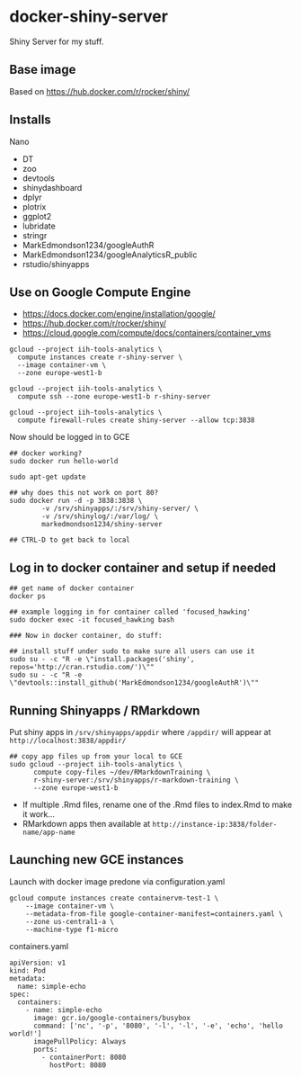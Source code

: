 # docker-shiny-server
Shiny Server for my stuff.

## Base image

Based on https://hub.docker.com/r/rocker/shiny/

## Installs

Nano

* DT
* zoo
* devtools
* shinydashboard
* dplyr
* plotrix
* ggplot2
* lubridate
* stringr
* MarkEdmondson1234/googleAuthR
* MarkEdmondson1234/googleAnalyticsR_public
* rstudio/shinyapps

## Use on Google Compute Engine

* https://docs.docker.com/engine/installation/google/
* https://hub.docker.com/r/rocker/shiny/
* https://cloud.google.com/compute/docs/containers/container_vms

```
gcloud --project iih-tools-analytics \
  compute instances create r-shiny-server \
  --image container-vm \
  --zone europe-west1-b

gcloud --project iih-tools-analytics \
  compute ssh --zone europe-west1-b r-shiny-server

gcloud --project iih-tools-analytics \
  compute firewall-rules create shiny-server --allow tcp:3838
```

Now should be logged in to GCE

```
## docker working?
sudo docker run hello-world

sudo apt-get update

## why does this not work on port 80?
sudo docker run -d -p 3838:3838 \
        -v /srv/shinyapps/:/srv/shiny-server/ \
        -v /srv/shinylog/:/var/log/ \
        markedmondson1234/shiny-server
        
## CTRL-D to get back to local
```

## Log in to docker container and setup if needed
```
## get name of docker container
docker ps

## example logging in for container called 'focused_hawking'
sudo docker exec -it focused_hawking bash

### Now in docker container, do stuff:

## install stuff under sudo to make sure all users can use it
sudo su - -c "R -e \"install.packages('shiny', repos='http://cran.rstudio.com/')\""
sudo su - -c "R -e \"devtools::install_github('MarkEdmondson1234/googleAuthR')\""
```

## Running Shinyapps / RMarkdown

Put shiny apps in `/srv/shinyapps/appdir` where `/appdir/` will appear at `http://localhost:3838/appdir/`

```
## copy app files up from your local to GCE
sudo gcloud --project iih-tools-analytics \
      compute copy-files ~/dev/RMarkdownTraining \
      r-shiny-server:/srv/shinyapps/r-markdown-training \
      --zone europe-west1-b
```

* If multiple .Rmd files, rename one of the .Rmd files to index.Rmd to make it work...
* RMarkdown apps then available at `http://instance-ip:3838/folder-name/app-name`


## Launching new GCE instances

Launch with docker image predone via configuration.yaml

```
gcloud compute instances create containervm-test-1 \
    --image container-vm \
    --metadata-from-file google-container-manifest=containers.yaml \
    --zone us-central1-a \
    --machine-type f1-micro
```

containers.yaml

```
apiVersion: v1
kind: Pod
metadata:
  name: simple-echo
spec:
  containers:
    - name: simple-echo
      image: gcr.io/google-containers/busybox
      command: ['nc', '-p', '8080', '-l', '-l', '-e', 'echo', 'hello world!']
      imagePullPolicy: Always
      ports:
        - containerPort: 8080
          hostPort: 8080
```





